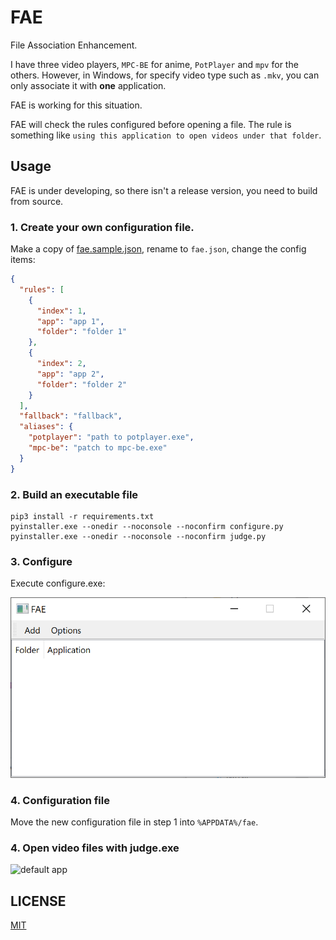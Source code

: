 # FAE

File Association Enhancement.

I have three video players, `MPC-BE` for anime, `PotPlayer` and `mpv` for the others. 
However, in Windows, for specify video type such as `.mkv`, you can only associate it with **one** application.

FAE is working for this situation.

FAE will check the rules configured before opening a file.
The rule is something like `using this application to open videos under that folder`.

## Usage

FAE is under developing, so there isn't a release version, you need to build from source.

### 1. Create your own configuration file.

Make a copy of [fae.sample.json](fae.sample.json), rename to `fae.json`, change the config items:

```json
{
  "rules": [
    {
      "index": 1,
      "app": "app 1",
      "folder": "folder 1"
    },
    {
      "index": 2,
      "app": "app 2",
      "folder": "folder 2"
    }
  ],
  "fallback": "fallback",
  "aliases": {
    "potplayer": "path to potplayer.exe",
    "mpc-be": "patch to mpc-be.exe"
  }
}
```

### 2. Build an executable file

```shell
pip3 install -r requirements.txt
pyinstaller.exe --onedir --noconsole --noconfirm configure.py
pyinstaller.exe --onedir --noconsole --noconfirm judge.py
```

### 3. Configure

Execute configure.exe:

![configure](resources/configure.png)

### 4. Configuration file

Move the new configuration file in step 1 into `%APPDATA%/fae`.

### 4. Open video files with judge.exe

![default app](resources/default_app.png)

## LICENSE

[MIT](LICENSE)
